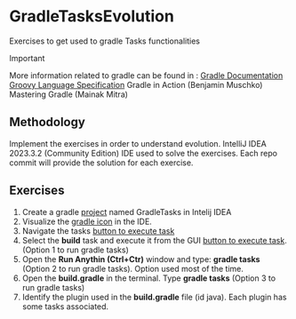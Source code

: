 # GradleTasksEvolution
Exercises to get used to gradle Tasks functionalities

> [!IMPORTANT]
> More information related to gradle can be found in :
> [Gradle Documentation](https://docs.gradle.org/current/userguide/userguide.html)
> [Groovy Language Specification](https://groovy-lang.org/documentation.html)
> Gradle in Action (Benjamin Muschko)
> Mastering Gradle (Mainak Mitra)

## Methodology
Implement the exercises in order to understand evolution. IntelliJ IDEA 2023.3.2 (Community Edition) IDE used to solve the exercises. Each repo commit will provide the solution for each exercise.

## Exercises
1. Create a gradle [project](./images/Project_Config.png) named GradleTasks in Intelij IDEA 
2. Visualize the [gradle icon](./images/Gradle%20Icon.png) in the IDE. 
3. Navigate the tasks [button to execute task](./images/GradleGUI.png)
4. Select the __build__ task and execute it from the GUI [button to execute task](./images/build%20task.png). (Option 1 to run gradle tasks)
5. Open the __Run Anythin (Ctrl+Ctr)__ window and type: __gradle tasks__ (Option 2 to run gradle tasks). Option used most of the time.
6. Open the __build.gradle__ in the terminal. Type __gradle tasks__ (Option 3 to run gradle tasks)
7. Identify the plugin used in the __build.gradle__ file (id java). Each plugin has some tasks associated.

    
